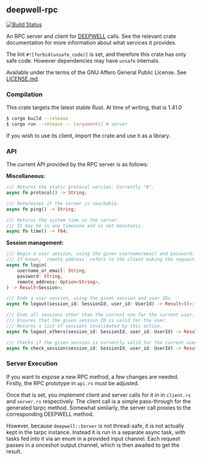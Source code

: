 ## deepwell-rpc

[![Build Status](https://travis-ci.org/Nu-SCPTheme/deepwell-rpc.svg?branch=master)](https://travis-ci.org/Nu-SCPTheme/deepwell-rpc)

An RPC server and client for [DEEPWELL](https://github.com/Nu-SCPTheme/deepwell) calls.
See the relevant crate documentation for more information about what services it provides.

The lint `#![forbid(unsafe_code)]` is set, and therefore this crate has only safe code. However dependencies may have `unsafe` internals.

Available under the terms of the GNU Affero General Public License. See [LICENSE.md](LICENSE).

### Compilation
This crate targets the latest stable Rust. At time of writing, that is 1.41.0

```sh
$ cargo build --release
$ cargo run --release -- [arguments] # server
```

If you wish to use its client, import the crate and use it as a library.

### API

The current API provided by the RPC server is as follows:

__Miscellaneous:__

```rust
/// Returns the static protocol version. Currently "0".
async fn protocol() -> String;

/// Determines if the server is reachable.
async fn ping() -> String;

/// Returns the system time on the server.
/// It may be in any timezone and is not monotonic.
async fn time() -> f64;
```

__Session management:__

```rust
/// Begin a user session, using the given username/email and password.
/// If known, `remote_address` refers to the client making the request.
async fn login(
    username_or_email: String,
    password: String,
    remote_address: Option<String>,
) -> Result<Session>;

/// Ends a user session, using the given session and user IDs.
async fn logout(session_id: SessionId, user_id: UserId) -> Result<()>;

/// Ends all sessions other than the current one for the current user.
/// Ensures that the given session ID is valid for the user.
/// Returns a list of sessions invalidated by this action.
async fn logout_others(session_id: SessionId, user_id: UserId) -> Result<Vec<Session>>;

/// Checks if the given session is currently valid for the current user.
async fn check_session(session_id: SessionId, user_id: UserId) -> Result<()>;
```

### Server Execution

If you want to expose a new RPC method, a few changes are needed. Firstly, the RPC prototype in `api.rs` must be adjusted.

Once that is set, you implement client and server calls for it in in `client.rs` and `server.rs` respectively. The client
call is a simple pass-through for the generated tarpc method. Somewhat similarly, the server call proxies to the corresponding
DEEPWELL method.

However, because `deepwell::Server` is not thread-safe, it is not actually kept in the tarpc instance. Instead it is run in
a separate async task, with tasks fed into it via an enum in a provided input channel. Each request passes in a onceshot
output channel, which is then awaited to get the result.
